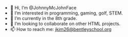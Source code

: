 - 👋 Hi, I’m @JohnnyMcJohnFace
- 👀 I’m interested in programming, gaming, golf, STEM.
- 🌱 I’m currently in the 8th grade.
- 💞️ I’m looking to collaborate on other HTML projects.
- 📫 How to reach me: jkim26@bentleyschool.org

<!---
JohnnyMcJohnFace/JohnnyMcJohnFace is a ✨ special ✨ repository because its `README.md` (this file) appears on your GitHub profile.
You can click the Preview link to take a look at your changes.
--->
